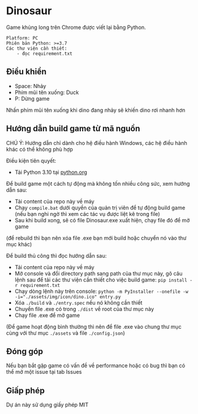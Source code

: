 # Dinosaur

Game khủng long trên Chrome được viết lại bằng Python.

```
Platform: PC
Phiên bản Python: >=3.7
Các thư viện cần thiết:
    - đọc requirement.txt
```

## Điều khiển

- Space: Nhảy
- Phím mũi tên xuống: Duck
- P: Dừng game

Nhấn phím mũi tên xuống khi dino đang nhảy sẽ khiến dino rơi nhanh hơn

## Hướng dẫn build game từ mã nguồn


CHÚ Ý: Hướng dẫn chỉ dành cho hệ điều hành Windows, các hệ điều hành khác có thể không phù hợp

Điều kiện tiên quyết:
- Tải Python 3.10 tại [python.org](https://www.python.org/)

Để build game một cách tự động mà không tốn nhiều công sức, xem hướng dẫn sau:

- Tải content của repo này về máy
- Chạy `compile.bat` dưới quyền của quản trị viên để tự động build game (nếu bạn nghi ngờ thì xem các tác vụ được liệt kê trong file)
- Sau khi build xong, sẽ có file Dinosaur.exe xuất hiện, chạy file đó để mở game

(để rebuild thì bạn nên xóa file .exe bạn mới build hoặc chuyển nó vào thư mục khác)
<br>

Để build thủ công thì đọc hướng dẫn sau:

- Tải content của repo này về máy
- Mở console và đổi directory path sang path của thư mục này, gõ câu lệnh sau để tải các thư viện cần thiết cho việc build game: `pip install -r requirement.txt`
- Chạy dòng lệnh này trên console: `python -m PyInstaller --onefile -w -i="./assets/img/icon/dino.ico" entry.py`
- Xóa `./build` và `./entry.spec` nếu nó không cần thiết
- Chuyển file .exe có trong `./dist` về root của thư mục này
- Chạy file .exe để mở game

(Để game hoạt động bình thường thì nên để file .exe vào chung thư mục cùng với thư mục `./assets` và file `./config.json`)

## Đóng góp
Nếu bạn bắt gặp game có vấn đề về performance hoặc có bug thì bạn có thể mở một issue tại tab Issues

## Giấp phép
Dự án này sử dụng giấy phép MIT